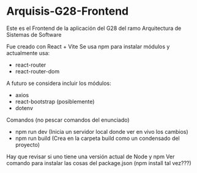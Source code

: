 # Arquisis-G28-Frontend

Este es el Frontend de la aplicación del G28 del ramo Arquitectura de Sistemas de Software

Fue creado con React + Vite
Se usa npm para instalar módulos y actualmente usa:
 - react-router
 - react-router-dom

A futuro se considera incluir los módulos:
 - axios
 - react-bootstrap (posiblemente)
 - dotenv


 Comandos (no pescar comandos del enunciado)
 - npm run dev (Inicia un servidor local donde ver en vivo los cambios)
 - npm run build (Crea en la carpeta build como un condensado del proyecto)

 Hay que revisar si uno tiene una versión actual de Node y npm
 Ver comando para instalar las cosas del package.json (npm install tal vez???)
